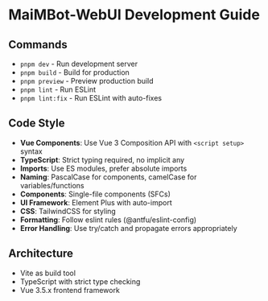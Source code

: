 # MaiMBot-WebUI Development Guide

## Commands
- `pnpm dev` - Run development server
- `pnpm build` - Build for production
- `pnpm preview` - Preview production build
- `pnpm lint` - Run ESLint
- `pnpm lint:fix` - Run ESLint with auto-fixes

## Code Style
- **Vue Components**: Use Vue 3 Composition API with `<script setup>` syntax
- **TypeScript**: Strict typing required, no implicit any
- **Imports**: Use ES modules, prefer absolute imports
- **Naming**: PascalCase for components, camelCase for variables/functions
- **Components**: Single-file components (SFCs)
- **UI Framework**: Element Plus with auto-import
- **CSS**: TailwindCSS for styling
- **Formatting**: Follow eslint rules (@antfu/eslint-config)
- **Error Handling**: Use try/catch and propagate errors appropriately

## Architecture
- Vite as build tool
- TypeScript with strict type checking
- Vue 3.5.x frontend framework
